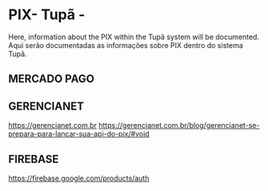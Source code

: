 # PIX- Tupã -
Here, information about the PIX within the Tupã system will be documented.
Aqui serão documentadas as informações sobre PIX dentro do sistema Tupã.

## MERCADO PAGO


## GERENCIANET
https://gerencianet.com.br
https://gerencianet.com.br/blog/gerencianet-se-prepara-para-lancar-sua-api-do-pix/#void

## FIREBASE
https://firebase.google.com/products/auth